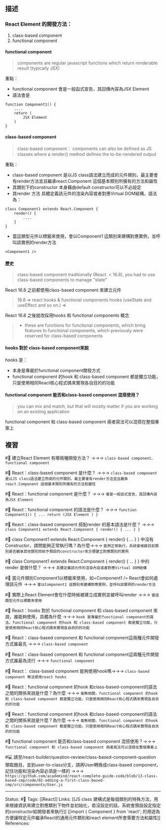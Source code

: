 ## 描述



### React Element 的開發方法：
1. class-based component 
2. functional component

#### functional component 
> components are regular javascript functions which return renderable result (typically JSX)

重點：
- functional component 會是一般函式宣告，其回傳內容為JSX Element
- 語法會是
```
function Component1() {
	....
	return (
		JSX Element
	)
}
```
#### class-based component 

> class-based component：
> components can also be defined as JS classes where a render() method defines the to-be-rendered output


重點：
- class-based component 是以JS class語法建立而成的元件類別，最主要會有render方法並且繼承react.Component 這個基本類別所擁有的方法和屬性
- 其類別下的constructor 本身藉由default constructor可以不必設定
- 其render 方法 具體定義該元件的渲染內容或者對應Virtual DOM結構，語法為：
```
class Component1 extends React.Component {
	render() {
		....
	}
}
```
- 當這類型元件以標籤來使用，會以Component1 這類別來建構對應實例，並呼叫該實例的render方法
```
<Component1 />
```


#### 歷史

> class-based component
> traditionally (React  < 16.8), you had to use class-based components to manage "state"

React 16.8 之前都使用class-based component 來建立元件
  
> 16.8 => react hooks & functional components
> hooks (useState and useEffect and so on.) =>

React 16.8 之後就改採用hooks 和 functional components 概念

> - these are functions for functional components, which bring features to functional components, which previously were reserved for class-based components




#### hooks 對於 class-based component來說
hooks 是：
- 本身是專屬於functional component開發方式
- functional component 的hook 和 class-based component 都是獨立功能，只是使用相同React核心程式碼來實現各自目的的功能




#### functional component 能否和class-based component 混搭使用？
> you can mix and match, but that will mostly matter if you are working on an existing application

   functional component 和 class-based component 兩者寫法可以混搭在整個專案上

## 複習

#🧠 建立React Element 有哪兩種開發方法？ ->->-> `class-based component、functional component`
<!--SR:!2023-08-23,199,250-->

#🧠 React：class-based component 是什麼？ ->->-> `class-based component 是以JS class語法建立而成的元件類別，最主要會有render方法並且繼承react.Component 這個基本類別所擁有的方法和屬性`
<!--SR:!2023-03-17,47,210-->

#🧠 React：functional component  是什麼？ ->->-> `會是一般函式宣告，其回傳內容為JSX Element`
<!--SR:!2023-07-28,183,250-->

#🧠 React：functional component  的語法是什麼？ ->->-> `function Component1() { ... return (JSX Element ) }`
<!--SR:!2023-06-26,150,230-->

#🧠 React：class-based component 搭配render 的基本語法是什麼？ ->->-> `class Component1 extends React.Component { render() { ... } }`
<!--SR:!2023-08-18,194,250-->


#🧠 class Component1 extends React.Component \{ render() \{ ... \} \}  中沒有Constructor，請問能夠正常執行嗎？為什麼->->-> `能夠正常執行，系統會根據目前類別是否繼承其他類別而給予預設的constructor來方便建立對應類別的實例`
<!--SR:!2023-09-02,205,250-->

#🧠 class Component1 extends React.Component \{ render() \{ ... \} \} 中的render 是做什麼？ ->->-> `具體定義該元件的渲染內容或者對應Virtual DOM結構`
<!--SR:!2023-07-16,173,250-->

#🧠 當元件類別Component1以標籤來使用，如\<Component1 \/\> React會如何處理該元件 ->->-> `會以Component1 這類別來建構對應實例，並呼叫該實例的render方法`
<!--SR:!2023-08-05,187,250-->

#🧠 實際上React Element會在什麼時候被建立成實例並被呼叫render ->->-> `當這類型元件以標籤來使用`
<!--SR:!2023-08-31,203,250-->


#🧠 React：hooks 對於 functional component 和 class-based component 來說，誰能夠使用，具體為什麼 ->->-> `hook 是專屬於functional component的寫法。functional component 的hook 和 class-based component 都是獨立功能，只是使用相同React核心程式碼來實現各自目的的功能`
<!--SR:!2023-05-18,115,249-->


#🧠 React：class-based component 和 functional component這兩種元件開發方式誰最先 ->->-> `class-based component`
<!--SR:!2023-08-14,194,250-->

#🧠  React：class-based component 和 functional component這兩種元件開發方式誰最為流行  ->->-> `functional component`
<!--SR:!2023-08-27,199,250-->


#🧠 React： class-based component 能夠使用hook嗎->->-> `class-based component 無法使用react hooks`
<!--SR:!2023-08-11,192,250-->


#🧠  React：functional component 的hook 和class-based-component的語法之間的關係來說是什麼？為什麼 ->->-> `毫無相關，functional component 的hook 和 class-based component 都是獨立功能，只是使用相同React核心程式碼來實現各自目的的功能`
<!--SR:!2023-05-10,108,249-->
<!--SR:!2022-12-21,38,249-->

#🧠  React：functional component 的hook 和class-based-component的語法之間的關係來說是什麼？為什麼 ->->-> `毫無相關，functional component 的hook 和 class-based component 都是獨立功能，只是使用相同React核心程式碼來實現各自目的的功能`
<!--SR:!2023-05-10,108,249-->



#🧠 functional component 能否和class-based component 混搭使用？->->-> `functional component 和 class-based component 兩者寫法可以混搭在整個專案上`
<!--SR:!2023-08-22,198,250-->

#💻 請至/react-builder/question-review/class-based-component-question 領取題目，並到user-to-class分支，請將User轉換成class-based component，記住功能和渲染內容必須是一樣的 ->->-> `https://github.com/academind/react-complete-guide-code/blob/13-class-based-cmp/code/02-adding-a-first-class-based-cmp/src/components/User.js`
<!--SR:!2023-03-17,97,249-->




---
Status: #🌱 
Tags:
[[React]]
Links:
[[JS class 建構式是每個類別的特殊方法，用來根據資訊來建立對應類別下物件並初始化，若沒設定的話，系統會預設設定指定的constructor給開發者來執行]]
[[import { Component } from 'react'; 的用途為方便讓特定元件繼承React的通用元件類別和react element所會需要方法和屬性]]
References:

